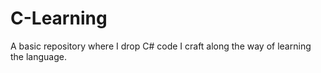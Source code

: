 # C-Learning
A basic repository where I drop C# code I craft along the way of learning the language.

